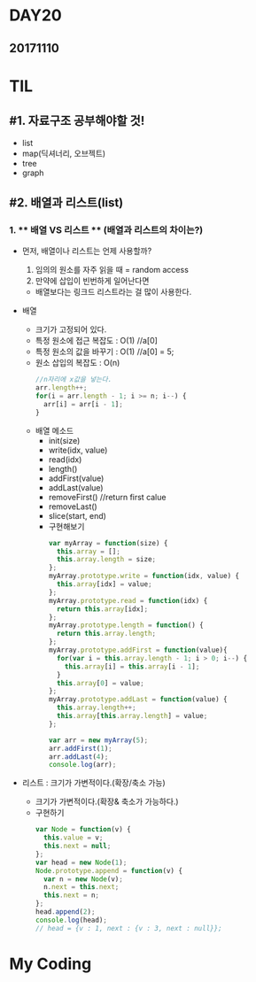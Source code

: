# DAY20
## 20171110
# TIL
## #1. 자료구조 공부해야할 것!
  - list
  - map(딕셔너리, 오브젝트)
  - tree
  - graph

## #2. 배열과 리스트(list)
### 1. ** 배열 VS 리스트 ** (배열과 리스트의 차이는?)
  - 먼저, 배열이나 리스트는 언제 사용할까?
    1. 임의의 원소를 자주 읽을 때 = random access
    2. 만약에 삽입이 빈번하게 일어난다면
      - 배열보다는 링크드 리스트라는 걸 많이 사용한다.
  - 배열
    - 크기가 고정되어 있다.
    - 특정 원소에 접근 복잡도 : O(1) //a[0]
    - 특정 원소의 값을 바꾸기 : O(1) //a[0] = 5;
    - 원소 삽입의 복잡도 : O(n)
      ```javascript
      //n자리에 x값을 넣는다.
      arr.length++;
      for(i = arr.length - 1; i >= n; i--) {
        arr[i] = arr[i - 1];
      }
      ```
    - 배열 메소드
      - init(size)
      - write(idx, value)
      - read(idx)
      - length()
      - addFirst(value)
      - addLast(value)
      - removeFirst() //return first calue
      - removeLast()
      - slice(start, end)
      - 구현해보기
        ```javascript
        var myArray = function(size) {
          this.array = [];
          this.array.length = size;
        };
        myArray.prototype.write = function(idx, value) {
          this.array[idx] = value;
        };
        myArray.prototype.read = function(idx) {
          return this.array[idx];
        };
        myArray.prototype.length = function() {
          return this.array.length;
        };
        myArray.prototype.addFirst = function(value){
          for(var i = this.array.length - 1; i > 0; i--) {
            this.array[i] = this.array[i - 1];
          }
          this.array[0] = value;
        };
        myArray.prototype.addLast = function(value) {
          this.array.length++;
          this.array[this.array.length] = value;
        };

        var arr = new myArray(5);
        arr.addFirst(1);
        arr.addLast(4);
        console.log(arr);
        ```

  - 리스트 : 크기가 가변적이다.(확장/축소 가능)
    - 크기가 가변적이다.(확장& 축소가 가능하다.)
    - 구현하기
      ```javascript
      var Node = function(v) {
        this.value = v;
        this.next = null;
      };
      var head = new Node(1);
      Node.prototype.append = function(v) {
        var n = new Node(v);
        n.next = this.next;
        this.next = n;
      };
      head.append(2);
      console.log(head);
      // head = {v : 1, next : {v : 3, next : null}};
      ```


# My Coding
